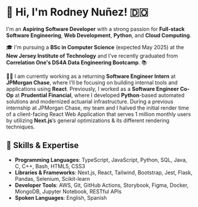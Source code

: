 # 👋 Hi, I'm Rodney Nuñez! 🇩🇴

I'm an **Aspiring Software Developer** with a strong passion for **Full-stack Software Engineering**, **Web Development**, **Python**, and **Cloud Computing**.

🎓 I'm pursuing a **BSc in Computer Science** (expected May 2025) at the **New Jersey Institute of Technology** and I've recently graduated from **Correlation One's DS4A Data Engineering Bootcamp**. 📚

👨‍💻 I am currently working as a returning **Software Engineer Intern** at **JPMorgan Chase**, where I'll be focusing on building internal tools and applications using **React**. Previously, I worked as a **Software Engineer Co-Op** at **Prudential Financial**, where I developed **Python**-based automated solutions and modernized actuarial infrastructure. During a previous internship at JPMorgan Chase, my team and I halved the initial render time of a client-facing React Web Application that serves 1 million monthly users by utilizing **Next.js**’s general optimizations & its different rendering techniques.


## 🧠 Skills & Expertise

* **Programming Languages**: TypeScript, JavaScript, Python, SQL, Java, C, C++, Bash, HTML5, CSS3
* **Libraries & Frameworks**: Next.js, React, Tailwind, Bootstrap, Jest, Flask, Pandas, Selenium, Scikit-learn
* **Developer Tools**: AWS, Git, GitHub Actions, Storybook, Figma, Docker, MongoDB, Jupyter Notebook, RESTful APIs
* **Spoken Languages**: English, Spanish

<!--
**rod608/rod608** is a ✨ _special_ ✨ repository because its `README.md` (this file) appears on your GitHub profile.

Here are some ideas to get you started:

- 🔭 I’m currently working on ...
- 🌱 I’m currently learning ...
- 👯 I’m looking to collaborate on ...
- 🤔 I’m looking for help with ...
- 💬 Ask me about ...
- 📫 How to reach me: ...
- 😄 Pronouns: ...
- ⚡ Fun fact: ...
-->
